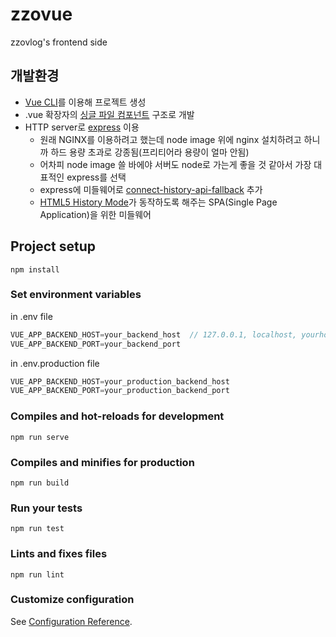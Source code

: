 # zzovue
zzovlog's frontend side

## 개발환경
* [Vue CLI](https://cli.vuejs.org/)를 이용해 프로젝트 생성
* .vue 확장자의 [싱글 파일 컴포넌트](https://kr.vuejs.org/v2/guide/single-file-components.html) 구조로 개발
* HTTP server로 [express](https://expressjs.com/ko/) 이용
  * 원래 NGINX를 이용하려고 했는데 node image 위에 nginx 설치하려고 하니까 하드 용량 초과로 강종됨(프리티어라 용량이 얼마 안됨)
  * 어차피 node image 쓸 바에야 서버도 node로 가는게 좋을 것 같아서 가장 대표적인 express를 선택
  * express에 미들웨어로 [connect-history-api-fallback](https://github.com/bripkens/connect-history-api-fallback) 추가
  * [HTML5 History Mode](https://router.vuejs.org/guide/essentials/history-mode.html#example-server-configurations)가 동작하도록 해주는 SPA(Single Page Application)을 위한 미들웨어

## Project setup
```
npm install
```

### Set environment variables
in .env file
```javascript
VUE_APP_BACKEND_HOST=your_backend_host  // 127.0.0.1, localhost, yourhostname.com
VUE_APP_BACKEND_PORT=your_backend_port
```
in .env.production file
```javascript
VUE_APP_BACKEND_HOST=your_production_backend_host
VUE_APP_BACKEND_PORT=your_production_backend_port
```

### Compiles and hot-reloads for development
```
npm run serve
```

### Compiles and minifies for production
```
npm run build
```

### Run your tests
```
npm run test
```

### Lints and fixes files
```
npm run lint
```

### Customize configuration

See [Configuration Reference](https://cli.vuejs.org/config/).
